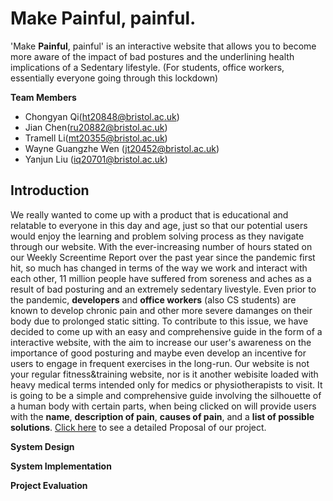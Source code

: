 # Make Painful, painful.
'Make **Painful**, painful' is an interactive website that allows you to become more aware of the impact of bad postures and the underlining health implications of a Sedentary lifestyle. (For students, office workers, essentially everyone going through this lockdown)


**Team Members**
- Chongyan Qi(ht20848@bristol.ac.uk)
- Jian Chen(ru20882@bristol.ac.uk)
- Tramell Li(mt20355@bristol.ac.uk)
- Wayne Guangzhe Wen (jt20452@bristol.ac.uk)
- Yanjun Liu (iq20701@bristol.ac.uk)

## Introduction 

We really wanted to come up with a product that is educational and relatable to everyone in this day and age, just so that our potential users would enjoy the learning and problem solving process as they navigate through our website. 
With the ever-increasing number of hours stated on our Weekly Screentime Report over the past year since the pandemic first hit, so much has changed in terms of the way we work and interact with each other, 11 million people have suffered from soreness and aches as a result of bad posturing and an extremely sedentary livestyle.
Even prior to the pandemic, **developers** and **office workers** (also CS students) are known to develop chronic pain and other more severe damanges on their body due to prolonged static sitting. 
To contribute to this issue, we have decided to come up with an easy and comprehensive guide in the form of a interactive website, with the aim to increase our user's awareness on the importance of good posturing and maybe even develop an incentive for users to engage in frequent exercises in the long-run. 
Our website is not your regular fitness&training website, nor is it another webisite loaded with heavy medical terms intended only for medics or physiotherapists to visit. It is going to be a simple and comprehensive guide involving the silhouette of a human body with certain parts, when being clicked on  will provide users with the **name**, **description of pain**, **causes of pain**, and a **list of possible solutions**. 
 [Click here] to see a detailed Proposal of our project.
    

**System Design**

**System Implementation**

**Project Evaluation**








  [Click here]: <https://uob.sharepoint.com/:w:/r/teams/grp-segp-uob/_layouts/15/Doc.aspx?sourcedoc=%7BF9B8C5CC-77DF-4742-88B0-99A2BEB4D443%7D&file=Project%20Proposal.docx&action=edit&mobileredirect=true&wdPreviousSession=556d5dda-651f-42a6-9a60-57269ae05844&wdOrigin=TEAMS-ELECTRON.teams.undefined>



